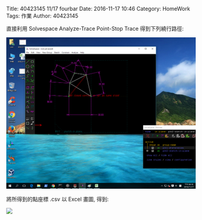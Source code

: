Title: 40423145 11/17 fourbar
Date: 2016-11-17 10:46
Category: HomeWork
Tags: 作業
Author: 40423145

<!-- PELICAN_END_SUMMARY -->
<p>直接利用 Solvespace Analyze-Trace Point-Stop Trace 得到下列繞行路徑:</p>
<p><img src="./../W10/40423115.png" width="800" /></p>
<p>將所得到的點座標 .csv 以 Excel 畫圖, 得到:</p>
<p><img src="./../W10/40423115之1.png" width="800" /></p>